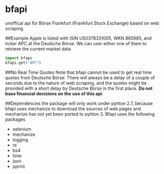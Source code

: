 # bfapi
unoffical api for Börse Frankfurt (Frankfurt Stock Exchange) based on web scraping

##Example
Apple is listed with ISIN US0378331005, WKN 865985, and ticker APC at the Deutsche Börse. 
We can user either one of them to retrieve the current market data

```python
import bfapi
bfapi.get("APC")
```

##No Real Time Quotes
Note that bfapi cannot be used to get real time quotes from Deutsche Börse. There will always be a delay of a couple of seconds due to the nature of web scraping, and the quotes might be provided with a short delay by Deutsche Börse in the first place. **Do not base financial decisions on the use of this api**.

##Dependencies
the package will only work under pyhton 2.7, because bfapi uses mechanize to download the sources of web pages and mechanize has not yet been ported to pyhton 3. Bfapi uses the following packages

- selenium
- mechanize
- logging
- re
- bs4
- time
- json
- pprint
